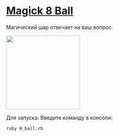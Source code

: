 # [Magick 8 Ball](https://ru.wikipedia.org/wiki/Magic_8_ball)
Магический шар отвечает на ваш вопрос.

<img src="https://upload.wikimedia.org/wikipedia/commons/thumb/e/eb/Magic_eight_ball.png/480px-Magic_eight_ball.png" width="200">

Для запуска: Введите команду в консоли:

```
ruby 8_ball.rb
```
